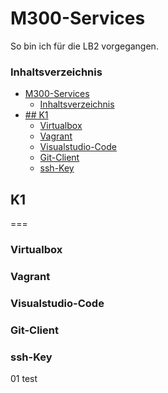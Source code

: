 # M300-Services
So bin ich für die LB2 vorgegangen.

### Inhaltsverzeichnis
- [M300-Services](#m300-services)
    - [Inhaltsverzeichnis](#inhaltsverzeichnis)
- [## K1](#k1)
    - [Virtualbox](#virtualbox)
    - [Vagrant](#vagrant)
    - [Visualstudio-Code](#visualstudio-code)
    - [Git-Client](#git-client)
    - [ssh-Key](#ssh-key)

## K1
===

### Virtualbox

### Vagrant

### Visualstudio-Code

### Git-Client

### ssh-Key









































01 test
















